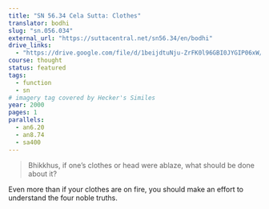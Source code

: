 ```yaml
---
title: "SN 56.34 Cela Sutta: Clothes"
translator: bodhi
slug: "sn.056.034"
external_url: "https://suttacentral.net/sn56.34/en/bodhi"
drive_links:
  - "https://drive.google.com/file/d/1beijdtuNju-ZrFK0l96GBI0JYGIP06xW/view?usp=drivesdk"
course: thought
status: featured
tags:
  - function
  - sn
# imagery tag covered by Hecker's Similes
year: 2000
pages: 1
parallels:
  - an6.20
  - an8.74
  - sa400
---
```


> Bhikkhus, if one’s clothes or head were ablaze, what should be done about it?

Even more than if your clothes are on fire, you should make an effort to understand the four noble truths.

